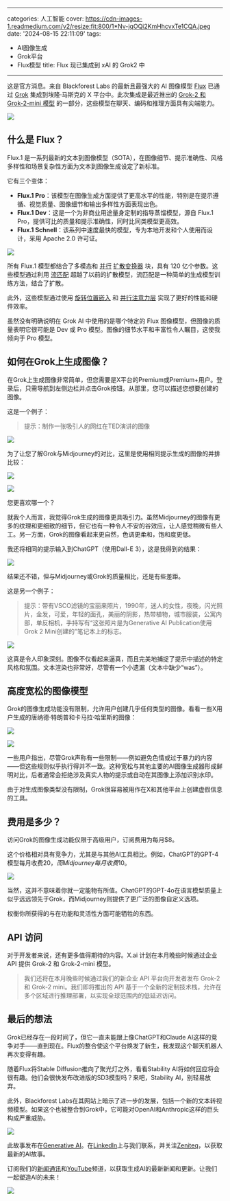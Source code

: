 
---
categories: 人工智能
cover: https://cdn-images-1.readmedium.com/v2/resize:fit:800/1*Nv-jqOQi2KmHhcvxTe1CQA.jpeg
date: '2024-08-15 22:11:09'
tags:
  - AI图像生成
  - Grok平台
  - Flux模型
title: Flux 现已集成到 xAI 的 Grok2 中

---




这是官方消息。来自 Blackforest Labs 的最新且最强大的 AI 图像模型 [Flux](https://jimclydemonge.medium.com/flux-1-is-a-mind-blowing-open-weights-ai-image-generator-with-12b-parameters-5a138146bb51) 已通过 [Grok](https://generativeai.pub/grok-1-is-now-available-to-x-premium-subscribers-5756585612fe) 集成到埃隆·马斯克的 X 平台中。此次集成是最近推出的 [Grok-2 和 Grok-2-mini 模型](https://x.ai/blog/grok-2) 的一部分，这些模型在聊天、编码和推理方面具有尖端能力。

![](https://cdn-images-1.readmedium.com/v2/resize:fit:800/1*WhFhns6QQ0SRkKjDzY6kGQ.png)

## 什么是 Flux？

Flux.1 是一系列最新的文本到图像模型（SOTA），在图像细节、提示准确性、风格多样性和场景复杂性方面为文本到图像生成设定了新标准。

它有三个变体：

* **Flux.1 Pro**：该模型在图像生成方面提供了更高水平的性能，特别是在提示遵循、视觉质量、图像细节和输出多样性方面表现出色。
* **Flux.1 Dev**：这是一个为非商业用途量身定制的指导蒸馏模型，源自 Flux.1 Pro，提供可比的质量和提示准确性，同时比同类模型更高效。
* **Flux.1 Schnell**：该系列中速度最快的模型，专为本地开发和个人使用而设计，采用 Apache 2.0 许可证。

![](https://cdn-images-1.readmedium.com/v2/resize:fit:800/0*6gaDfjgc3yuePMZ-.png)

所有 Flux.1 模型都结合了多模态和 [并行](https://arxiv.org/abs/2302.05442) [扩散变换器](https://arxiv.org/abs/2212.09748) 块，具有 120 亿个参数。这些模型通过利用 [流匹配](https://arxiv.org/abs/2210.02747) 超越了以前的扩散模型，流匹配是一种简单的生成模型训练方法，结合了扩散。

此外，这些模型通过使用 [旋转位置嵌入](https://arxiv.org/abs/2104.09864) 和 [并行注意力层](https://arxiv.org/abs/2302.05442) 实现了更好的性能和硬件效率。

虽然没有明确说明在 Grok AI 中使用的是哪个特定的 Flux 图像模型，但图像的质量表明它很可能是 Dev 或 Pro 模型。图像的细节水平和丰富性令人瞩目，这使我倾向于 Pro 模型。

## 如何在Grok上生成图像？

在Grok上生成图像非常简单，但您需要是X平台的Premium或Premium+用户。登录后，只需导航到左侧边栏并点击Grok按钮。从那里，您可以描述您想要创建的图像。

这是一个例子：

> 提示：制作一张吸引人的网红在TED演讲的图像

![](https://cdn-images-1.readmedium.com/v2/resize:fit:800/1*kRdAknqdf5lRZ3ymNWZFNw.png)

为了让您了解Grok与Midjourney的对比，这里是使用相同提示生成的图像的并排比较：

![](https://cdn-images-1.readmedium.com/v2/resize:fit:800/1*5hZCb9jbQKlS_nNpRf47Fg.jpeg)

![](https://cdn-images-1.readmedium.com/v2/resize:fit:800/0*mNe13dVLcYZmGzZ6)

您更喜欢哪一个？

就我个人而言，我觉得Grok生成的图像更具吸引力。虽然Midjourney的图像有更多的纹理和更细致的细节，但它也有一种令人不安的谷效应，让人感觉稍微有些人工。另一方面，Grok的图像看起来更自然，色调更柔和，饱和度更低。

我还将相同的提示输入到ChatGPT（使用Dall-E 3），这是我得到的结果：

![](https://cdn-images-1.readmedium.com/v2/resize:fit:800/1*WLw0tEctdUcfI-4SmU2iJA.png)

结果还不错，但与Midjourney或Grok的质量相比，还是有些差距。

这是另一个例子：

> 提示：带有VSCO滤镜的宝丽来照片，1990年，迷人的女性，夜晚，闪光照片，金发，可爱，年轻的面孔，美丽的阴影，热带植物，城市服装，公寓内部，单反相机，手持写有“这张照片是为Generative AI Publication使用Grok 2 Mini创建的”笔记本上的标志。

![](https://cdn-images-1.readmedium.com/v2/resize:fit:800/1*5qpwnsrMx8HtvF4SLHuN_g.jpeg)

这真是令人印象深刻。图像不仅看起来逼真，而且完美地捕捉了提示中描述的特定风格和氛围。文本渲染也非常好，尽管有一个小遗漏（文本中缺少“was”）。

## 高度宽松的图像模型

Grok的图像生成功能没有限制，允许用户创建几乎任何类型的图像。看看一些X用户生成的唐纳德·特朗普和卡马拉·哈里斯的图像：

![](https://cdn-images-1.readmedium.com/v2/resize:fit:800/0*wgLmWkmtnV2YeMmf)

![](https://cdn-images-1.readmedium.com/v2/resize:fit:800/0*34GbgTOzQBDrt5aM)

一些用户指出，尽管Grok声称有一些限制——例如避免色情或过于暴力的内容——但这些规则似乎执行得并不一致。这种宽松与其他主要的AI图像生成器形成鲜明对比，后者通常会拒绝涉及真实人物的提示或自动在其图像上添加识别水印。

由于对生成图像类型没有限制，Grok很容易被用作在X和其他平台上创建虚假信息的工具。

## 费用是多少？

访问Grok的图像生成功能仅限于高级用户，订阅费用为每月$8。

这个价格相对具有竞争力，尤其是与其他AI工具相比。例如，ChatGPT的GPT-4模型每月收费$20，而Midjourney每月收费$10。

![](https://cdn-images-1.readmedium.com/v2/resize:fit:800/1*guL9R6sgzerG_a8IIMj32A.jpeg)

当然，这并不意味着你就一定能物有所值。ChatGPT的GPT-4o在语言模型质量上似乎远远领先于Grok，而Midjourney则提供了更广泛的图像自定义选项。

权衡你所获得的与在功能和灵活性方面可能牺牲的东西。

## API 访问

对于开发者来说，还有更多值得期待的内容。X.ai 计划在本月晚些时候通过企业 API 提供 Grok-2 和 Grok-2-mini 模型。

> 我们还将在本月晚些时候通过我们的新企业 API 平台向开发者发布 Grok-2 和 Grok-2 mini。我们即将推出的 API 基于一个全新的定制技术栈，允许在多个区域进行推理部署，以实现全球范围内的低延迟访问。

## 最后的想法

Grok已经存在一段时间了，但它一直未能跟上像ChatGPT和Claude AI这样的竞争对手——直到现在。Flux的整合使这个平台焕发了新生，我发现这个聊天机器人再次变得有趣。

随着Flux将Stable Diffusion推向了聚光灯之外，看看Stability AI将如何回应将会很有趣。他们会很快发布改进版的SD3模型吗？来吧，Stability AI，别轻易放弃。

此外，Blackforest Labs在其网站上暗示了进一步的发展，包括一个新的文本转视频模型。如果这个也被整合到Grok中，它可能对OpenAI和Anthropic这样的巨头构成严重威胁。

![](https://cdn-images-1.readmedium.com/v2/resize:fit:800/0*ieXtq8EMvoKs9t25.png)

此故事发布在[Generative AI](https://generativeai.pub/)。在[LinkedIn](https://www.linkedin.com/company/generative-ai-publication)上与我们联系，并关注[Zeniteq](https://www.zeniteq.com/)，以获取最新的AI故事。

订阅我们的[新闻通讯](https://www.generativeaipub.com/)和[YouTube](https://www.youtube.com/@generativeaipub)频道，以获取生成AI的最新新闻和更新。让我们一起塑造AI的未来！

![](https://cdn-images-1.readmedium.com/v2/resize:fit:800/0*HA-KdrCLBdbzMNoa.png)
